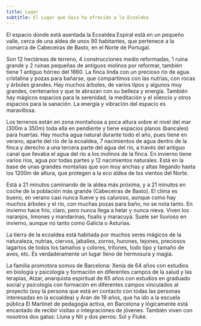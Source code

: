 ```yaml
---
title: Lugar
subtitle: El Lugar que Gaia ha ofrecido a la Ecoaldea
---
```


<!--
SPDX-FileCopyrightText: 2012-2023 Atzar <ecoaldeavegetariana@gmail.com>
SPDX-FileCopyrightText: 2024 Robin Vobruba <hoijui.quaero@gmail.com>

SPDX-License-Identifier: CC-BY-SA-4.0
-->

El espacio donde está asentada la Ecoaldea Espiral está en un pequeño
valle, cerca de una aldea de unos 90 habitantes, que pertenece a la
comarca de Cabeceiras de Basto, en el Norte de Portugal.

Son 12 hectáreas de terreno, 4 construcciones medio reformadas, 1 ruina
grande y 2 ruinas pequeñas de antiguos molinos por reformar, también
tiene 1 antiguo hórreo del 1860. La finca linda con un precioso río de
agua cristalina y pozas para bañarse, que compartimos con las nutrias,
con rocas y árboles grandes. Hay muchos árboles, de varios tipos y
algunos muy grandes, centenarios y que te abrazan con su belleza y
energía. También hay mágicos espacios para la serenidad, la meditación y
el silencio y otros espacios para la sanación. La energía y vibración
del espacio es maravillosa.

Los terrenos están en zona montañosa a poca altura sobre el nivel del
mar (300m a 350m) toda ella en pendiente y tiene espacios planos
(bancales) para huertas. Hay mucha agua natural durante todo el año,
pues tiene en verano, aparte del río de la ecoaldea, 7 nacimientos de
agua dentro de la finca y derecho a una tercera parte del agua del río,
a través del antiguo canal que llevaba el agua del río a los molinos de
la finca. En invierno tiene varios ríos, agua por todas partes y 12
nacimientos naturales. Está en la base de unas grandes montañas que son
muy anchas y altas llegando hasta los 1200m de altura, que protegen a la
eco aldea de los vientos del Norte.

Está a 21 minutos caminando de la aldea más próxima, y a 21 minutos en
coche de la población más grande (Cabeceiras de Basto). El clima es
bueno, en verano casi nunca llueve y es caluroso, aunque como hay muchos
árboles y el río, con muchas pozas para baño, no se nota tanto. En
invierno hace frío, claro, pero nunca llega a helar y nunca nieva. Viven
los naranjos, limones y mandarinas, fisalis y maracuyá. Suele ser
lluvioso en invierno, aunque no tanto como Galicia o Asturias.

La tierra de la ecoaldea está habitada por muchos seres mágicos de la
naturaleza, nutrias, ciervos, jabalíes, zorros, hurones, tejones,
preciosos lagartos de todos los tamaños y colores, tritones, todo tipo y
tamaño de aves, etc. Es verdaderamente un lugar lleno de hermosura y
magia.

La familia promotora somos de Barcelona: Xenia de 64 años con estudios
en biología y psicología y formación en diferentes campos de la salud y
las terapias, Atzar, anarquista espiritual de 65 años con estudios en
graduado social y psicología con formación en diferentes campos
vinculados al proyecto (soy la persona que está en contacto con todas
las personas interesadas en la ecoaldea) y Aran de 19 años, que ha ido a
la escuela pública El Martinet de pedagogía activa, en Barcelona y
lógicamente está encantado de recibir visitas o integraciones de
jóvenes. También viven con nosotros dos gatas: Lluna y Nit y dos perros:
Sol y Fluke.
